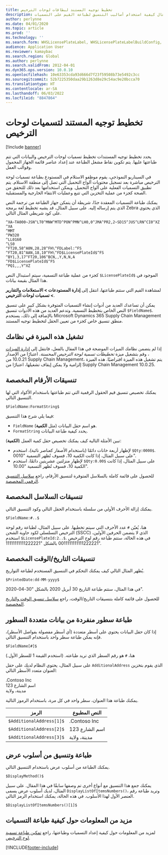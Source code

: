 ```yaml
---
title: تخطيط توجيه المستند لبطاقات لوحات الترخيص
description: يوضح هذا المقال كيفية استخدام أساليب التنسيق لطباعة القيم على التسميات.
author: perlynne
ms.date: 04/01/2020
ms.topic: article
ms.prod: ''
ms.technology: ''
ms.search.form: WHSLicensePlateLabel, WHSLicensePlateLabelBuildConfig, WHSLicensePlateLabel, WHSDocumentRoutingLayout
audience: Application User
ms.reviewer: kamaybac
ms.search.region: Global
ms.author: perlynne
ms.search.validFrom: 2012-04-01
ms.dyn365.ops.version: 10.0.10
ms.openlocfilehash: 10e63353cda93d666d7f23f59508b73e5492c3cc
ms.sourcegitcommit: 52b7225350daa29b1263d8e29c54ac9e20bcca70
ms.translationtype: HT
ms.contentlocale: ar-SA
ms.lasthandoff: 06/03/2022
ms.locfileid: "8847864"
---
```

# <a name="document-routing-layout-for-license-plate-labels"></a>تخطيط توجيه المستند لتسميات لوحات الترخيص

[!include [banner](../includes/banner.md)]


يحدد تخطيط توجيه المستندات تخطيط تسميات لوحات الترخيص والبيانات التي تتم طباعتها عليها. يتم تكوين نقاط مشغل الطباعة عند إعداد عناصر قائمة الجهاز المحمول وقوالب العمل.

في السيناريو النموذجي، يقوم موظفو الاستلام في المستودع بطباعة تسميات لوحة الترخيص مباشرة بعد تسجيل محتويات ألواح التحميل التي تصل إلى منطقة الاستلام. يتم تطبيق التسميات الفعلية على ألواح التحميل. ويمكن استخدامها بعد ذلك للتحقق من الصحة كجزء من عملية التخزين التي تتبع وعمليات الانتقاء الخارجية والمستقبلية.

يمكنك طباعة التسميات المعقدة جدًا، شريطة أن يتمكن جهاز الطباعة من ترجمة النص الذي يتم إرساله إليه. على سبيل المثال، قد يشبه تخطيط لغة برمجة Zebra الذي يحتوي على كود شريطي المثال التالي.

```dos
^XA~TA000~JSN^LT0^MNW^MTD^PON^PMN^LH0,0^JMA^PR2,2~SD15^JUS^LRN^CI0^XZ
^XA
^MMT
^PW320
^LL0160
^LS0
^FT20,58^A0N,28,28^FH\^FDLabel:^FS
^FT20,81^AAN,18,10^FH\^FD$LicensePlateId$^FS
^BY1,3,17^FT20,106^BCN,,Y,N,N,A
^FD$LicensePlateId$^FS
^PQ1,,,Y^XZ
```

كجزء من عملية طباعة التسمية، سيتم استبدال النص `$LicensePlateId$` الموجود في هذا المثال بقيمة بيانات.

لمشاهدة القيم التي ستتم طباعتها، انتقل إلى **إدارة المستودعات \> ‏‫الاستعلامات والتقارير‬ \> تسميات لوحات الترخيص**.

يمكن أن تساعدك العديد من أدوات إنشاء التسميات المتوفرة بشكل كبير على تنسيق النص الخاص بتخطيط التسمية. وتدعم العديد من هذه الأدوات تنسيق `$FieldName$`. بالإضافة إلى ذلك، يستخدم Microsoft Dynamics 365 Supply Chain Management منطق تنسيق خاص كجزء من تعيين الحقل لتخطيط توجيه المستند.

## <a name="turn-on-this-feature-for-your-system"></a>تشغيل هذه الميزة في نظامك

إذا لم يتضمن نظامك الميزات الموضحة في هذا المقال بالفعل، فانتقل إلى [إدارة الميزات](../../fin-ops-core/fin-ops/get-started/feature-management/feature-management-overview.md) ، وقم بتشغيل ميزة *تخطيطات تسمية لوحة الترخيص المحسنة*. اعتبارًا من الإصدار 10.0.21 من Supply Chain Management، يتم تشغيل هذه الميزة افتراضيًا. هذه الميزة إلزامية ولا يمكن إيقاف تشغيلها، اعتبارًا من Supply Chain Management 10.0.25.

## <a name="custom-number-formats"></a>تنسيقات الأرقام المخصصة

يمكنك تخصيص تنسيق قيم الحقول الرقمية التي تتم طباعتها باستخدام الأكواد التي لها التنسيق التالي.

```dos
$FieldName:FormatString$
```

فيما يلي شرح هذا التنسيق:

- `FieldName` هو اسم حقل البيانات (مثل **الكمية**).
- `FormatString` يحدد كيفية طباعة البيانات.

تبين الأمثلة التالية كيف يمكنك تخصيص حقل كمية العمل (**الكمية**):

- لإظهار أربعة خانات دائمًا (باستخدام الأصفار كعناصر نائبة)، استخدم `$Qty:0000$`. على سبيل المثال، إذا كانت الكمية 10، فسوف تُظهر التسمية "0010".
- لإظهار منزلتين عشريتين دائمًا، استخدم `$Qty:0.00$` على سبيل المثال، إذا كانت الكمية 10، فسوف تُظهر التسمية "10.00".

للحصول على قائمة كاملة بالسلاسل المتوفرة لتنسيق الأرقام، راجع [سلاسل التنسيق الرقمي المخصصة](/dotnet/standard/base-types/custom-numeric-format-strings).

## <a name="custom-string-formats"></a>تنسيقات السلاسل المخصصة

يمكنك إزالة الأحرف الأولي من سلسلة باستخدام الحقل التالي وكود التنسيق التالي.

```dos
$FieldName:#..$
```

هنا، يُعيّن `#` عدد الأحرف التي سيتم تخطيها. على سبيل المثال، لطباعة رقم لوحة الترخيص التسلسلي لكود حاوية الشحن (SSCC) الذي لا يتضمن الحرفين الأولين، استخدم `$LicensePlateId:2..$`. في هذه الحالة، ستتم طباعة رقم لوح الترخيص 0011111111111222221 بالشكل "11111111111222221".

## <a name="custom-datetime-formats"></a>تنسيقات التاريخ/الوقت المخصصة

يُظهر المثال التالي كيف يمكنك التحكم في التنسيق المستخدم لطباعة التواريخ.

```dos
$PrintedDate:dd-MM-yyyy$
```

في هذا المثال، ستتم طباعة التاريخ 30 أبريل 2020 بالشكل "30-04-2020".

للحصول على قائمة كاملة بتنسيقات التاريخ/الوقت، راجع [سلاسل تنسيق الوقت والتاريخ المخصصة](/dotnet/standard/base-types/custom-date-and-time-format-strings).

## <a name="print-individual-lines-from-multiline-data"></a>طباعة سطور منفردة من بيانات متعددة السطور

إذا كان حقل البيانات يحتوي على أسطر متعددة (أي أسطر مفصولة بفواصل الأسطر)، فإنه يمكن طباعة سطر واحد باستخدام التنسيق التالي.

```dos
$FieldName[#]$
```

هنا، `#` هو رقم السطر الذي تريد طباعته. (استخدم القيمة 1 للسطر الأول.)

على سبيل المثال، يحتوي النظام لديك على حقل `AdditionalAddress` الذي يقوم بتخزين العنوان متعدد الأسطر التالي:

.Contoso Inc  
123 اسم الشارع  
مدينة، ولاية

يمكنك طباعة هذا العنوان، سطر واحد في كل مرة، باستخدام الرموز التالية.

| الرمز | النص المطبوع |
|---|---|
| `$AdditionalAddress[1]$` | .Contoso Inc |
| `$AdditionalAddress[2]$` | 123 اسم الشارع |
| `$AdditionalAddress[3]$` | مدينة، ولاية |

## <a name="print-and-format-from-a-display-method"></a>طباعة وتنسيق من أسلوب عرض

يمكنك الطباعة من أسلوب عرض باستخدام التنسيق التالي.

```dos
$DisplayMethod()$
```

يمكنك جمع هذا التنسيق مع أنواع أخرى تم وصفها سابقًا في هذا المقال. على سبيل المثال، لديك أسلوب عرض يسمى `DisplayListOfItemsNumbers()`، وتريد طباعة رقم العنصر الأول لهذا الأسلوب. في هذه الحالة، يمكنك استخدام الرمز التالي.

```dos
$DisplayListOfItemsNumbers()[1]$
```

## <a name="more-information-about-how-to-print-labels"></a>مزيد من المعلومات حول كيفية طباعة التسميات

لمزيد من المعلومات حول كيفية إعداد التسميات وطباعتها، راجع [تمكين طباعة تسمية لوح الترخيص](tasks/license-plate-label-printing.md).


[!INCLUDE[footer-include](../../includes/footer-banner.md)]